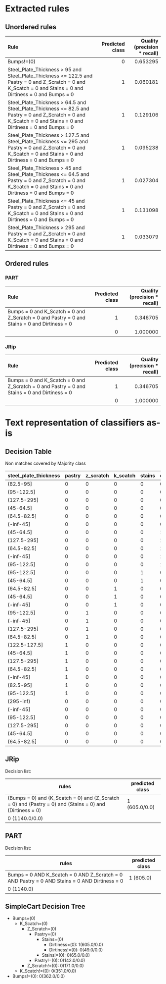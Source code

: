 # Extracted rules

## Unordered rules

| Rule | Predicted class | Quality (precision * recall) |
|:----|----:|----:|
| Bumps!=(0) | 0 | 0.653295 |
| Steel_Plate_Thickness > 95 and Steel_Plate_Thickness <= 122.5 and Pastry = 0 and Z_Scratch = 0 and K_Scatch = 0 and Stains = 0 and Dirtiness = 0 and Bumps = 0 | 1 | 0.060181 |
| Steel_Plate_Thickness > 64.5 and Steel_Plate_Thickness <= 82.5 and Pastry = 0 and Z_Scratch = 0 and K_Scatch = 0 and Stains = 0 and Dirtiness = 0 and Bumps = 0 | 1 | 0.129106 |
| Steel_Plate_Thickness > 127.5 and Steel_Plate_Thickness <= 295 and Pastry = 0 and Z_Scratch = 0 and K_Scatch = 0 and Stains = 0 and Dirtiness = 0 and Bumps = 0 | 1 | 0.095238 |
| Steel_Plate_Thickness > 45 and Steel_Plate_Thickness <= 64.5 and Pastry = 0 and Z_Scratch = 0 and K_Scatch = 0 and Stains = 0 and Dirtiness = 0 and Bumps = 0 | 1 | 0.027304 |
| Steel_Plate_Thickness <= 45 and Pastry = 0 and Z_Scratch = 0 and K_Scatch = 0 and Stains = 0 and Dirtiness = 0 and Bumps = 0 | 1 | 0.131098 |
| Steel_Plate_Thickness > 295 and Pastry = 0 and Z_Scratch = 0 and K_Scatch = 0 and Stains = 0 and Dirtiness = 0 and Bumps = 0 | 1 | 0.033079 |

## Ordered rules

### PART

| Rule | Predicted class | Quality (precision * recall) |
|:----|----:|----:|
| Bumps = 0 and K_Scatch = 0 and Z_Scratch = 0 and Pastry = 0 and Stains = 0 and Dirtiness = 0 | 1 | 0.346705 |
|  | 0 | 1.000000 |


### JRip

| Rule | Predicted class | Quality (precision * recall) |
|:----|----:|----:|
| Bumps = 0 and K_Scatch = 0 and Z_Scratch = 0 and Pastry = 0 and Stains = 0 and Dirtiness = 0 | 1 | 0.346705 |
|  | 0 | 1.000000 |


# Text representation of classifiers as-is

## Decision Table

Non matches covered by Majority class

steel_plate_thickness|pastry|z_scratch|k_scatch|stains|dirtiness|bumps|other_faults
---|---|---|---|---|---|---|---
(82.5-95]|0|0|0|0|0|1|0
(95-122.5]|0|0|0|0|0|1|0
(127.5-295]|0|0|0|0|0|1|0
(45-64.5]|0|0|0|0|0|1|0
(64.5-82.5]|0|0|0|0|0|1|0
(-inf-45]|0|0|0|0|0|1|0
(45-64.5]|0|0|0|0|1|0|0
(127.5-295]|0|0|0|0|1|0|0
(64.5-82.5]|0|0|0|0|1|0|0
(-inf-45]|0|0|0|0|1|0|0
(95-122.5]|0|0|0|0|1|0|0
(95-122.5]|0|0|0|1|0|0|0
(45-64.5]|0|0|0|1|0|0|0
(64.5-82.5]|0|0|1|0|0|0|0
(45-64.5]|0|0|1|0|0|0|0
(-inf-45]|0|0|1|0|0|0|0
(95-122.5]|0|1|0|0|0|0|0
(-inf-45]|0|1|0|0|0|0|0
(127.5-295]|0|1|0|0|0|0|0
(64.5-82.5]|0|1|0|0|0|0|0
(122.5-127.5]|1|0|0|0|0|0|0
(45-64.5]|1|0|0|0|0|0|0
(127.5-295]|1|0|0|0|0|0|0
(64.5-82.5]|1|0|0|0|0|0|0
(-inf-45]|1|0|0|0|0|0|0
(82.5-95]|1|0|0|0|0|0|0
(95-122.5]|1|0|0|0|0|0|0
(295-inf)|0|0|0|0|0|0|1
(-inf-45]|0|0|0|0|0|0|1
(95-122.5]|0|0|0|0|0|0|1
(127.5-295]|0|0|0|0|0|0|1
(45-64.5]|0|0|0|0|0|0|1
(64.5-82.5]|0|0|0|0|0|0|1

## JRip

Decision list:

rules | predicted class
---|---
(Bumps = 0) and (K_Scatch = 0) and (Z_Scratch = 0) and (Pastry = 0) and (Stains = 0) and (Dirtiness = 0)|1 (605.0/0.0)
|0 (1140.0/0.0)


## PART

Decision list:

rules | predicted class
---|---
Bumps = 0 AND K_Scatch = 0 AND Z_Scratch = 0 AND Pastry = 0 AND Stains = 0 AND Dirtiness = 0|1 (605.0)
|0 (1140.0)


## SimpleCart Decision Tree

* Bumps=(0)
	* K_Scatch=(0)
		* Z_Scratch=(0)
			* Pastry=(0)
				* Stains=(0)
					* Dirtiness=(0): 1(605.0/0.0)
					* Dirtiness!=(0): 0(49.0/0.0)
				* Stains!=(0): 0(65.0/0.0)
			* Pastry!=(0): 0(142.0/0.0)
		* Z_Scratch!=(0): 0(171.0/0.0)
	* K_Scatch!=(0): 0(351.0/0.0)
* Bumps!=(0): 0(362.0/0.0)


